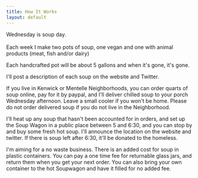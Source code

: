 ```yaml
---
title: How It Works
layout: default
---
```

Wednesday is soup day.\
\
Each week I make two pots of soup, one vegan and one with animal products (meat, fish and/or dairy)

Each handcrafted pot will be about 5 gallons and when it's gone, it's gone.  

I'll post a description of each soup on the website and Twitter.

 If you live in Kenwick or Mentelle Neighborhoods, you can order quarts of soup online, pay for it by paypal, and I'll deliver chilled soup to your porch Wednesday afternoon. Leave a small cooler if you won't be home. Please do not order delivered soup if you do not live in the Neighborhood.

 I'll heat up any soup that hasn't been accounted for in orders, and set up the Soup Wagon in a public place between 5 and 6:30, and you can stop by and buy some fresh hot soup. I'll announce the location on the website and twitter. If there is soup left after 6:30, it'll be donated to the homeless.

I'm aiming for a no waste business. There is an added cost for soup in plastic containers. You can pay a one time fee for returnable glass jars, and return them when you get your next order. You can also bring your own container to the hot Soupwagon and have it filled for no added fee.